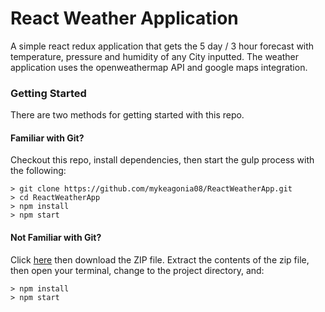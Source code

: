 # React Weather Application

A simple react redux application that gets the 5 day / 3 hour forecast with temperature, pressure and humidity of any City inputted.
The weather application uses the openweathermap API and google maps integration.

### Getting Started

There are two methods for getting started with this repo.

#### Familiar with Git?
Checkout this repo, install dependencies, then start the gulp process with the following:

```
> git clone https://github.com/mykeagonia08/ReactWeatherApp.git
> cd ReactWeatherApp
> npm install
> npm start
```

#### Not Familiar with Git?
Click [here](https://github.com/mykeagonia08/ReactWeatherApp) then download the ZIP file.  Extract the contents of the zip file, then open your terminal, change to the project directory, and:

```
> npm install
> npm start
```
